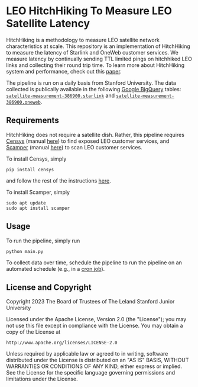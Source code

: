 # LEO HitchHiking To Measure LEO Satellite Latency

HitchHiking is a methodology to measure LEO satellite network characteristics at scale. 
This repository is an implementation of HitchHiking to measure the latency of Starlink and OneWeb customer services. 
We measure latency by continually sending TTL limited pings on hitchhiked LEO links and collecting their round trip time.
To learn more about HitchHiking system and performance, check out this [paper]().

The pipeline is run on a daily basis from Stanford University.
The data collected is publically available in the following [Google BigQuery](https://cloud.google.com/bigquery/docs/introduction) tables: [`satellite-measurement-386900.starlink`](console.cloud.google.com/bigquery?ws=!1m4!1m3!3m2!1ssatellite-measurement-386900!2sstarlink) and [`satellite-measurement-386900.oneweb`](console.cloud.google.com/bigquery?ws=!1m4!1m3!3m2!1ssatellite-measurement-386900!2soneweb). 


## Requirements
HitchHiking does not require a satellite dish. 
Rather, this pipeline requires [Censys](https://github.com/censys/censys-python) (manual [here](https://censys-python.readthedocs.io/en/stable/)) to find exposed LEO customer services, and [Scamper](https://www.caida.org/catalog/software/scamper/man/scamper.1.pdf) (manual [here](https://www.caida.org/catalog/software/scamper/man/scamper.1.pdf)) to scan LEO customer services. 

To install Censys, simply
```
pip install censys
```
and follow the rest of the instructions [here](https://github.com/censys/censys-python).

To install Scamper, simply 

```
sudo apt update
sudo apt install scamper
```

## Usage

To run the pipeline, simply run 

```
python main.py
```

To collect data over time, schedule the pipeline to run the pipeline on an automated schedule (e.g., in a [cron job](https://man7.org/linux/man-pages/man5/crontab.5.html)). 


## License and Copyright

Copyright 2023 The Board of Trustees of The Leland Stanford Junior University

Licensed under the Apache License, Version 2.0 (the "License");
you may not use this file except in compliance with the License.
You may obtain a copy of the License at

    http://www.apache.org/licenses/LICENSE-2.0

Unless required by applicable law or agreed to in writing, software
distributed under the License is distributed on an "AS IS" BASIS,
WITHOUT WARRANTIES OR CONDITIONS OF ANY KIND, either express or implied.
See the License for the specific language governing permissions and
limitations under the License.

